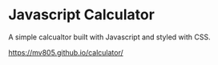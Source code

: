 # Javascript Calculator
A simple calcualtor built with Javascript and styled with CSS.

https://mv805.github.io/calculator/
